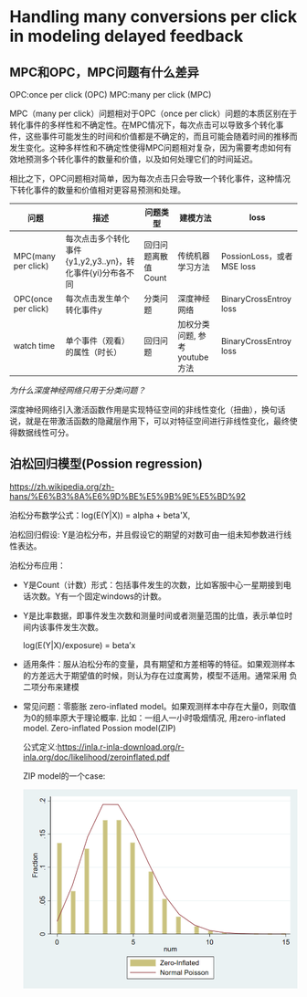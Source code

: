 # Handling many conversions per click in modeling delayed feedback


## MPC和OPC，MPC问题有什么差异

OPC:once per click (OPC)
MPC:many per click (MPC) 

MPC（many per click）问题相对于OPC（once per click）问题的本质区别在于转化事件的多样性和不确定性。在MPC情况下，每次点击可以导致多个转化事件，这些事件可能发生的时间和价值都是不确定的，而且可能会随着时间的推移而发生变化。这种多样性和不确定性使得MPC问题相对复杂，因为需要考虑如何有效地预测多个转化事件的数量和价值，以及如何处理它们的时间延迟。

相比之下，OPC问题相对简单，因为每次点击只会导致一个转化事件，这种情况下转化事件的数量和价值相对更容易预测和处理。

| 问题 | 描述 | 问题类型|建模方法 | loss
|  ----  | ----  | ---- | ---- | ---|
| MPC(many per click) | 每次点击多个转化事件{y1,y2,y3..yn}，转化事件{yi}分布各不同 | 回归问题离散值Count|传统机器学习方法| PossionLoss，或者MSE loss|
| OPC(once per click) | 每次点击发生单个转化事件y|分类问题|深度神经网络|BinaryCrossEntroy loss|
| watch time | 单个事件（观看）的属性（时长） |回归问题| 加权分类问题, 参考youtube方法| BinaryCrossEntroy loss|

*为什么深度神经网络只用于分类问题？*

深度神经网络引入激活函数作用是实现特征空间的非线性变化（扭曲），换句话说，就是在带激活函数的隐藏层作用下，可以对特征空间进行非线性变化，最终使得数据线性可分。



## 泊松回归模型(Possion regression)

https://zh.wikipedia.org/zh-hans/%E6%B3%8A%E6%9D%BE%E5%9B%9E%E5%BD%92

泊松分布数学公式：log(E(Y|X)) = alpha + beta'X, 

泊松回归假设: Y是泊松分布，并且假设它的期望的对数可由一组未知参数进行线性表达。

泊松分布应用：

- Y是Count（计数）形式：包括事件发生的次数，比如客服中心一星期接到电话次数。Y有一个固定windows的计数。

- Y是比率数据，即事件发生次数和测量时间或者测量范围的比值，表示单位时间内该事件发生次数。

   log(E(Y|X)/exposure) = beta’x

- 适用条件：服从泊松分布的变量，具有期望和方差相等的特征。如果观测样本的方差远大于期望值的时候，则认为存在过度离势，模型不适用。通常采用 负二项分布来建模

- 常见问题：零膨胀 zero-inflated model。如果观测样本中存在大量0，则取值为0的频率原大于理论概率. 比如：一组人一小时吸烟情况, 用zero-inflated model. Zero-inflated Possion model(ZIP) 

    公式定义:https://inla.r-inla-download.org/r-inla.org/doc/likelihood/zeroinflated.pdf

    ZIP model的一个case:

    ![Alt text](image.png)

